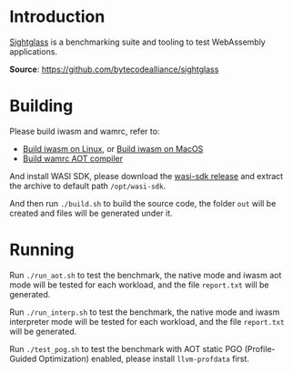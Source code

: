 # Introduction

[Sightglass](https://github.com/bytecodealliance/sightglass) is a benchmarking suite and tooling to test WebAssembly applications.

**Source**: https://github.com/bytecodealliance/sightglass

# Building

Please build iwasm and wamrc, refer to:
- [Build iwasm on Linux](../../../doc/build_wamr.md#linux), or [Build iwasm on MacOS](../../../doc/build_wamr.md#macos)
- [Build wamrc AOT compiler](../../../README.md#build-wamrc-aot-compiler)

And install WASI SDK, please download the [wasi-sdk release](https://github.com/CraneStation/wasi-sdk/releases) and extract the archive to default path `/opt/wasi-sdk`.

And then run `./build.sh` to build the source code, the folder `out` will be created and files will be generated under it.

# Running

Run `./run_aot.sh` to test the benchmark, the native mode and iwasm aot mode will be tested for each workload, and the file `report.txt` will be generated.

Run `./run_interp.sh` to test the benchmark, the native mode and iwasm interpreter mode will be tested for each workload, and the file `report.txt` will be generated.

Run `./test_pog.sh` to test the benchmark with AOT static PGO (Profile-Guided Optimization) enabled, please install `llvm-profdata` first.

